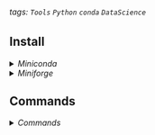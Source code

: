 ###### tags: `Tools` `Python` `conda` `DataScience` 
## Install
<details>
    <summary><em>Miniconda</em></summary>

# Miniconda
1. 到[官方網站](https://docs.conda.io/en/latest/miniconda.html)下載對應版本
    - e.g.
        ```sh=
        curl -O https://repo.anaconda.com/miniconda/Miniconda3-latest-Linux-x86_64.sh
        chmod +x ./Miniconda3-latest-Linux-x86_64.sh
        ./Miniconda3-latest-Linux-x86_64.sh
        ```
2. 以root執行安裝，並指定位置為 **/usr/local/miniconda3/**
3. 在shell (以vim開啟~/.bashrc或~/.zshrc) 中加入以下環境變數:
```bash
# >>> conda initialize >>>
# !! Contents within this block are managed by 'conda init' !!
__conda_setup="$('/usr/local/miniconda3/bin/conda' 'shell.zsh' 'hook' 2> /dev/null)"
if [ $? -eq 0 ]; then
    eval "$__conda_setup"
else
    if [ -f "/usr/local/miniconda3/etc/profile.d/conda.sh" ]; then
        . "/usr/local/miniconda3/etc/profile.d/conda.sh"
    else
        export PATH="/usr/local/miniconda3/bin:$PATH"
    fi
fi
unset __conda_setup
# <<< conda initialize <<<
```

4. (optional) 執行以下指令來取消預設啟動base環境

```bash
conda config --set auto_activate_base false
```

</details>
<details>
    <summary><em>Miniforge</em></summary>

# Miniforge
- https://developer.apple.com/metal/tensorflow-plugin/
- Can work with Mac m1
```shell
__conda_setup="$('/usr/local/miniforge3/bin/conda' 'shell.zsh' 'hook' 2> /dev/null)"
if [ $? -eq 0 ]; then
    eval "$__conda_setup"
else
    if [ -f "/usr/local/miniforge3/etc/profile.d/conda.sh" ]; then
        . "/usr/local/miniforge3/etc/profile.d/conda.sh"
    else
        export PATH="/usr/local/miniforge3/bin:$PATH"
    fi
fi
unset __conda_setup
```
</details>


## Commands
<Details>
    <summary><em>Commands</em></summary>

# Commonly used

## Create an environment

```bash=
conda create --name my_new_env python=3.8
```

## Enable environment to use by `activate`

```bash=
conda activate my_new_env
```

## Leave the enviroment

```bash=
conda deactivate my_new_env
```

## Check the total environment in the machine
```bash=
conda env list
```

## Remove Environment
```bash
conda env remove -n ENV_NAME
```

## Conda with open cv
```bash=
conda create --name cvenv python=3.8 
conda install --file requirements.txt
conda install -c conda-forge opencv
```



## Save Environment package to `requirement.txt`
- save env.yml
```bash
conda env export > environment.yml --no-builds
```
- install from env.yml
```bash
conda env create -f environment.yml
```


</Details>
